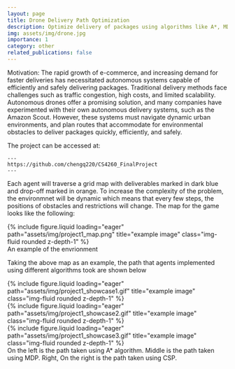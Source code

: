 ```yaml
---
layout: page
title: Drone Delivery Path Optimization
description: Optimize delivery of packages using algorithms like A*, MDP, etc.
img: assets/img/drone.jpg
importance: 1
category: other
related_publications: false
---
```


Motivation: The rapid growth of e-commerce, and increasing demand for faster deliveries has necessitated autonomous systems capable of efficiently and safely delivering packages. Traditional delivery methods face challenges such as traffic congestion, high costs, and limited scalability. Autonomous drones offer a promising solution, and many companies have experimented with their own autonomous delivery systems, such as the Amazon Scout. However, these systems must navigate dynamic urban environments, and plan routes that accommodate for environmental obstacles to deliver packages quickly, efficiently, and safely.


The project can be accessed at:

    ---
    https://github.com/chengq220/CS4260_FinalProject
    ---

Each agent will traverse a grid map with deliverables marked in dark blue and drop-off marked in orange. To increase the complexity of the problem, the environmnet will be dynamic which means that every few steps, the positions of obstacles and restrictions will change. The map for the game looks like the following:

<div class="row">
    <div class="col-sm-8 mt-3 mt-md-0 align-self-center">
        {% include figure.liquid loading="eager" path="assets/img/project1_map.png" title="example image" class="img-fluid rounded z-depth-1" %}
    </div>
</div>
<div class="caption">
    An example of the envrionment
</div>

Taking the above map as an example, the path that agents implemented using different algorithms took are shown below
<div class="row">
    <div class="col-sm mt-3 mt-md-0">
        {% include figure.liquid loading="eager" path="assets/img/project1_showcase1.gif" title="example image" class="img-fluid rounded z-depth-1" %}
    </div>
    <div class="col-sm mt-3 mt-md-0">
        {% include figure.liquid loading="eager" path="assets/img/project1_showcase2.gif" title="example image" class="img-fluid rounded z-depth-1" %}
    </div>
    <div class="col-sm mt-3 mt-md-0">
        {% include figure.liquid loading="eager" path="assets/img/project1_showcase3.gif" title="example image" class="img-fluid rounded z-depth-1" %}
    </div>
</div>
<div class="caption">
     On the left is the path taken using A* algorithm. Middle is the path taken using MDP. Right, On the right is the path taken using CSP.
</div>
